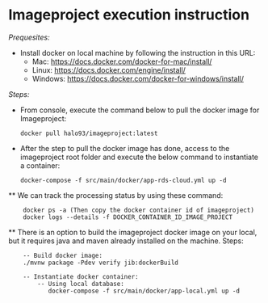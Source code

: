 # Imageproject execution instruction

_Prequesites:_

- Install docker on local machine by following the instruction in this URL:
  - Mac: https://docs.docker.com/docker-for-mac/install/
  - Linux: https://docs.docker.com/engine/install/
  - Windows: https://docs.docker.com/docker-for-windows/install/

_Steps:_

- From console, execute the command below to pull the docker image for Imageproject:

  ```
  docker pull halo93/imageproject:latest
  ```

- After the step to pull the docker image has done, access to the imageproject root folder and execute the below command to instantiate a container:

  `docker-compose -f src/main/docker/app-rds-cloud.yml up -d`

\*\* We can track the processing status by using these command:

```
    docker ps -a (Then copy the docker container id of imageproject)
    docker logs --details -f DOCKER_CONTAINER_ID_IMAGE_PROJECT
```

\*\* There is an option to build the imageproject docker image on your local, but it requires java and maven already installed on the machine. Steps:

```
    -- Build docker image:
    ./mvnw package -Pdev verify jib:dockerBuild

    -- Instantiate docker container:
        -- Using local database:
           docker-compose -f src/main/docker/app-local.yml up -d
```
